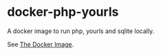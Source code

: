 # docker-php-yourls

A docker image to run php, yourls and sqlite locally. 

See [The Docker Image](https://github.com/tkw1536/tp/pkgs/container/php-yourls).

